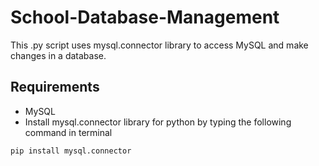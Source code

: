 # School-Database-Management
This .py script uses mysql.connector library to access MySQL and make changes in a database.
## Requirements
- MySQL
- Install mysql.connector library for python by typing the following command in terminal
```
pip install mysql.connector
```
